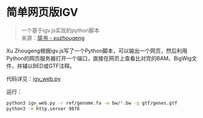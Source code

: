 # 简单网页版IGV
> 一个基于igv.js实现的python脚本  
> 来源：[简书 - xuzhougeng](https://www.jianshu.com/p/2aff024c7819)

Xu Zhougeng根据igv.js写了一个Python脚本，可以输出一个网页，然后利用Python的网页服务器打开一个端口，直接在网页上查看比对完的BAM、BigWig文件，并辅以BED或GTF注释。

代码详见：[igv_web.py](https://liuyujie0136.github.io/Sci-Tech-Notes/python/igv_web.py)

运行：
```bash
python3 igv_web.py -r ref/genome.fa -w bw/*.bw -g gtf/genes.gtf
python3 -m http.server 9876
```
